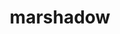 ---
id: 802
title: marshadow
types: [fighting,ghost]
image: https://raw.githubusercontent.com/PokeAPI/sprites/master/sprites/pokemon/802.png
---